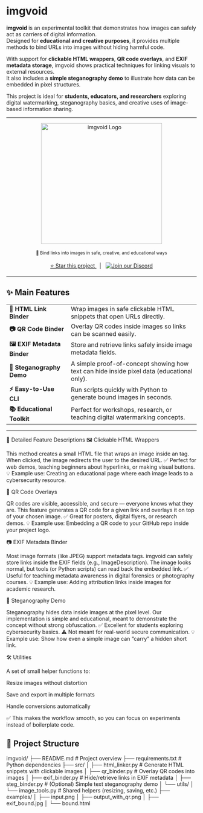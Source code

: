 # imgvoid

**imgvoid** is an experimental toolkit that demonstrates how images can safely act as carriers of digital information.  
Designed for **educational and creative purposes**, it provides multiple methods to bind URLs into images without hiding harmful code.  

With support for **clickable HTML wrappers**, **QR code overlays**, and **EXIF metadata storage**, imgvoid shows practical techniques for linking visuals to external resources.  
It also includes a **simple steganography demo** to illustrate how data can be embedded in pixel structures.  

This project is ideal for **students, educators, and researchers** exploring digital watermarking, steganography basics, and creative uses of image-based information sharing.  

---

<p align="center">
  <img src="https://github.com/whitehat-25/imgvoid/blob/main/imgvoid-wide.png" alt="imgvoid Logo" width="320"/>
  <br/><br/>
  <small>🔗 Bind links into images in safe, creative, and educational ways</small>
  <br/><br/>
  <a href="https://github.com/yourusername/imgvoid" target="_blank" title="Star imgvoid on GitHub">
    ⭐ Star this project
  </a>
  &nbsp; | &nbsp;
  <a href="https://discord.gg/btZpkp45gQ" target="_blank" title="Join our community!">
    <img src="https://dcbadge.limes.pink/api/server/btZpkp45gQ" alt="Join our Discord"/>
  </a>
</p>

---

## ✨ Main Features  

<p align="center">
  <table>
    <tr>
      <td><b>🔗 HTML Link Binder</b></td>
      <td>Wrap images in safe clickable HTML snippets that open URLs directly.</td>
    </tr>
    <tr>
      <td><b>📷 QR Code Binder</b></td>
      <td>Overlay QR codes inside images so links can be scanned easily.</td>
    </tr>
    <tr>
      <td><b>🖼 EXIF Metadata Binder</b></td>
      <td>Store and retrieve links safely inside image metadata fields.</td>
    </tr>
    <tr>
      <td><b>🎨 Steganography Demo</b></td>
      <td>A simple proof-of-concept showing how text can hide inside pixel data (educational only).</td>
    </tr>
    <tr>
      <td><b>⚡ Easy-to-Use CLI</b></td>
      <td>Run scripts quickly with Python to generate bound images in seconds.</td>
    </tr>
    <tr>
      <td><b>📚 Educational Toolkit</b></td>
      <td>Perfect for workshops, research, or teaching digital watermarking concepts.</td>
    </tr>
  </table>
</p>

---
📖 Detailed Feature Descriptions
🖼️ Clickable HTML Wrappers

This method creates a small HTML file that wraps an image inside an <a> tag.
When clicked, the image redirects the user to the desired URL.
✅ Perfect for web demos, teaching beginners about hyperlinks, or making visual buttons.
💡 Example use: Creating an educational page where each image leads to a cybersecurity resource.

📱 QR Code Overlays

QR codes are visible, accessible, and secure — everyone knows what they are.
This feature generates a QR code for a given link and overlays it on top of your chosen image.
✅ Great for posters, digital flyers, or research demos.
💡 Example use: Embedding a QR code to your GitHub repo inside your project logo.

📷 EXIF Metadata Binder

Most image formats (like JPEG) support metadata tags.
imgvoid can safely store links inside the EXIF fields (e.g., ImageDescription).
The image looks normal, but tools (or Python scripts) can read back the embedded link.
✅ Useful for teaching metadata awareness in digital forensics or photography courses.
💡 Example use: Adding attribution links inside images for academic research.

🎨 Steganography Demo

Steganography hides data inside images at the pixel level.
Our implementation is simple and educational, meant to demonstrate the concept without strong obfuscation.
✅ Excellent for students exploring cybersecurity basics.
⚠️ Not meant for real-world secure communication.
💡 Example use: Show how even a simple image can “carry” a hidden short link.

🛠️ Utilities

A set of small helper functions to:

Resize images without distortion

Save and export in multiple formats

Handle conversions automatically

✅ This makes the workflow smooth, so you can focus on experiments instead of boilerplate code.

## 📂 Project Structure

imgvoid/
├── README.md # Project overview
├── requirements.txt # Python dependencies
├── src/
│ ├── html_linker.py # Generate HTML snippets with clickable images
│ ├── qr_binder.py # Overlay QR codes into images
│ ├── exif_binder.py # Hide/retrieve links in EXIF metadata
│ ├── steg_binder.py # (Optional) Simple text steganography demo
│ └── utils/
│ └── image_tools.py # Shared helpers (resizing, saving, etc.)
├── examples/
│ ├── input.png
│ ├── output_with_qr.png
│ ├── exif_bound.jpg
│ └── bound.html
